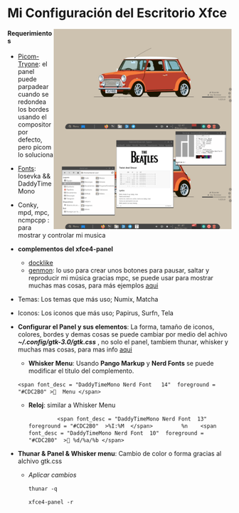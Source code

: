 <p align="center">
  <h1>Mi Configuración del Escritorio Xfce</h1>
</p>


<img src="img/escritorio3.png" alt="img" align="right" width="400px">

#### Requerimientos

* [Picom-Tryone](https://github.com/tryone144/picom/tree/feature/dual_kawase): el panel puede parpadear cuando se redondea los bordes usando el compositor por defecto, pero picom lo soluciona
* [Fonts](https://www.nerdfonts.com/): Iosevka && DaddyTimeMono 
* Conky, mpd, mpc, ncmpcpp : para mostrar y controlar mi musica
* **complementos del xfce4-panel**
  * [docklike](https://github.com/nsz32/docklike-plugin)
  * [genmon](https://docs.xfce.org/panel-plugins/xfce4-genmon-plugin/start): lo uso para crear unos botones para pausar, saltar y reproducir mi música gracias mpc, se puede usar para mostrar muchas mas cosas, para más ejemplos [aqui](https://github.com/xtonousou/xfce4-genmon-scripts)
* Temas: Los temas que más uso; Numix, Matcha
* Iconos: Los iconos que más uso; Papirus, Surfn, Tela

* **Configurar el  Panel y sus elementos**: La forma, tamaño de iconos, colores, bordes y demas cosas se puede cambiar por medio del achivo  ***~/.config/gtk-3.0/gtk.css*** , no solo el panel, tambiem thunar, whisker y muchas mas cosas, para mas info [aqui](https://docs.xfce.org/xfce/xfce4-panel/theming)

  * **Whisker Menu**: Usando **Pango Markup** y **Nerd Fonts** se puede modificar el titulo del complemento.

  ~~~~
  <span font_desc = "DaddyTimeMono Nerd Font   14"  foreground = "#CDC2B0" >  Menu </span>
  ~~~~

  * **Reloj**: similar a Whisker Menu

    ~~~~
             <span font_desc = "DaddyTimeMono Nerd Font  13"  foreground = "#CDC2B0"  >%I:%M  </span>         %n    <span font_desc = "DaddyTimeMono Nerd Font  10"  foreground = "#CDC2B0"  > %d/%a/%b </span>        
    ~~~~

* **Thunar & Panel & Whisker menu**: Cambio de color o forma gracias al alchivo gtk.css

  * *Aplicar cambios*
    ~~~~
    thunar -q
    ~~~~

    ~~~~
    xfce4-panel -r
    ~~~~

